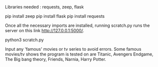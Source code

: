 Libraries needed : requests, zeep, flask

pip install zeep
pip install flask
pip install requests

Once all the necessary imports are installed, running scratch.py runs the server on this link http://127.0.0.1:5000/.

python3 scratch.py


Input any 'famous' movies or tv series to avoid errors.
Some famous movies/tv shows the program is tested on are Titanic, Avengers Endgame, The Big bang theory, Friends, Narnia, Harry Potter.